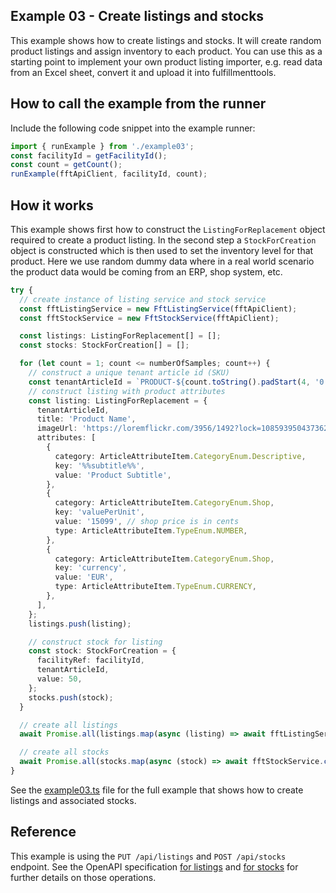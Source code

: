 ## Example 03 - Create listings and stocks

This example shows how to create listings and stocks. It will create random product listings and assign inventory to each product. You can use this as a starting point to implement your own product listing importer, e.g. read data from an Excel sheet, convert it and upload it into fulfillmenttools.

## How to call the example from the runner

Include the following code snippet into the example runner:

```typescript
import { runExample } from './example03';
const facilityId = getFacilityId();
const count = getCount();
runExample(fftApiClient, facilityId, count);
```

## How it works

This example shows first how to construct the `ListingForReplacement` object required to create a product listing.
In the second step a `StockForCreation` object is constructed which is then used to set the inventory level for that product.
Here we use random dummy data where in a real world scenario the product data would be coming from an ERP, shop system, etc.

```typescript
try {
  // create instance of listing service and stock service
  const fftListingService = new FftListingService(fftApiClient);
  const fftStockService = new FftStockService(fftApiClient);

  const listings: ListingForReplacement[] = [];
  const stocks: StockForCreation[] = [];

  for (let count = 1; count <= numberOfSamples; count++) {
    // construct a unique tenant article id (SKU)
    const tenantArticleId = `PRODUCT-${count.toString().padStart(4, '0')}`;
    // construct listing with product attributes
    const listing: ListingForReplacement = {
      tenantArticleId,
      title: 'Product Name',
      imageUrl: 'https://loremflickr.com/3956/1492?lock=1085939504373621',
      attributes: [
        {
          category: ArticleAttributeItem.CategoryEnum.Descriptive,
          key: '%%subtitle%%',
          value: 'Product Subtitle',
        },
        {
          category: ArticleAttributeItem.CategoryEnum.Shop,
          key: 'valuePerUnit',
          value: '15099', // shop price is in cents
          type: ArticleAttributeItem.TypeEnum.NUMBER,
        },
        {
          category: ArticleAttributeItem.CategoryEnum.Shop,
          key: 'currency',
          value: 'EUR',
          type: ArticleAttributeItem.TypeEnum.CURRENCY,
        },
      ],
    };
    listings.push(listing);

    // construct stock for listing
    const stock: StockForCreation = {
      facilityRef: facilityId,
      tenantArticleId,
      value: 50,
    };
    stocks.push(stock);
  }

  // create all listings
  await Promise.all(listings.map(async (listing) => await fftListingService.create(facilityId, listing)));

  // create all stocks
  await Promise.all(stocks.map(async (stock) => await fftStockService.createStock(stock)));
}
```

See the [example03.ts](./src/example03.ts) file for the full example that shows how to create listings and associated stocks.

## Reference

This example is using the `PUT /api/listings` and `POST /api/stocks` endpoint. 
See the OpenAPI specification [for listings](https://fulfillmenttools.github.io/api-reference-ui/#/Core%20-%20Listings/putFacilityListing) and [for stocks](https://fulfillmenttools.github.io/api-reference-ui/#/Inventory%20Management%20-%20Stocks/createStock) for further details on those operations.

